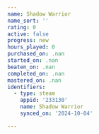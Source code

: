 ```yaml
---
name: Shadow Warrior
name_sort: ''
rating: 0
active: false
progress: new
hours_played: 0
purchased_on: .nan
started_on: .nan
beaten_on: .nan
completed_on: .nan
mastered_on: .nan
identifiers:
  - type: steam
    appid: '233130'
    name: Shadow Warrior
    synced_on: '2024-10-04'

---
```

